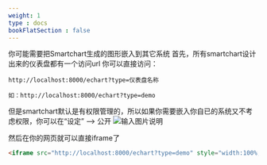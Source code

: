 ```yaml
---
weight: 1
type : docs
bookFlatSection : false
---
```


你可能需要把Smartchart生成的图形嵌入到其它系统
首先，所有smartchart设计出来的仪表盘都有一个访问url
你可以直接访问：
```
http://localhost:8000/echart?type=仪表盘名称

如：http://localhost:8000/echart?type=demo
```

但是smartchart默认是有权限管理的，所以如果你需要嵌入你自已的系统又不考虑权限，你可以在“设定” --> 公开
![输入图片说明](https://images.gitee.com/uploads/images/2021/0705/084301_6490e812_5500438.png "屏幕截图.png")

然后在你的网页就可以直接iframe了
```html
<iframe src="http://localhost:8000/echart?type=demo" style="width:100%;height:100%"></iframe>
```

